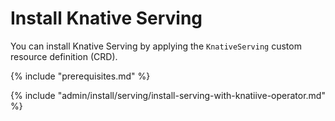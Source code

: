 # Install Knative Serving

You can install Knative Serving by applying the `KnativeServing` custom resource definition (CRD).

{% include "prerequisites.md" %}

{% include "admin/install/serving/install-serving-with-knatiive-operator.md" %}
